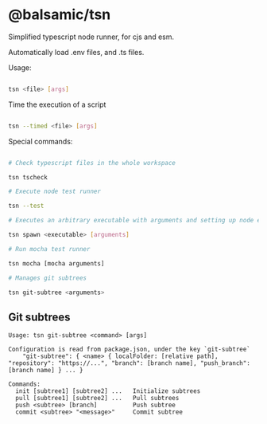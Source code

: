 # @balsamic/tsn

Simplified typescript node runner, for cjs and esm.

Automatically load .env files, and .ts files.

Usage:

```bash

tsn <file> [args]

```

Time the execution of a script

```bash

tsn --timed <file> [args]

```

Special commands:

```bash

# Check typescript files in the whole workspace

tsn tscheck

# Execute node test runner

tsn --test

# Executes an arbitrary executable with arguments and setting up node environment

tsn spawn <executable> [arguments]

# Run mocha test runner

tsn mocha [mocha arguments]

# Manages git subtrees

tsn git-subtree <arguments>

```

## Git subtrees

```
Usage: tsn git-subtree <command> [args]

Configuration is read from package.json, under the key `git-subtree`
    "git-subtree": { <name> { localFolder: [relative path], "repository": "https://...", "branch": [branch name], "push_branch": [branch name] } ... }

Commands:
  init [subtree1] [subtree2] ...   Initialize subtrees
  pull [subtree1] [subtree2] ...   Pull subtrees
  push <subtree> [branch]          Push subtree
  commit <subtree> "<message>"     Commit subtree
```
